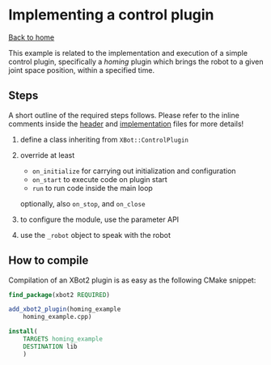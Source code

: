 # Implementing a control plugin

[Back to home](../../README.md)

This example is related to the implementation and execution of a simple control plugin, specifically a *homing* plugin which brings the robot to a given joint space position, within a specified time.

## Steps
A short outline of the required steps follows. Please refer to the inline comments inside the [header](homing_example.h) and [implementation](homing_example.cpp) files for more details!

1) define a class inheriting from `XBot::ControlPlugin`
2) override at least 
   - `on_initialize` for carrying out initialization and configuration
   - `on_start` to execute code on plugin start
   - `run` to run code inside the main loop
  
   optionally, also `on_stop`, and `on_close`

3) to configure the module, use the parameter API
4) use the `_robot` object to speak with the robot

## How to compile
Compilation of an XBot2 plugin is as easy as the following CMake snippet:

```cmake
find_package(xbot2 REQUIRED)

add_xbot2_plugin(homing_example
    homing_example.cpp)

install(
    TARGETS homing_example
    DESTINATION lib
    )
```
